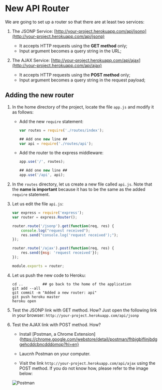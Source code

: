 # New API Router

We are going to set up a router so that there are at least two services:

1. The JSONP Service: [http://your-project.herokuapp.com/api/jsonp](http://your-project.herokuapp.com/api/jsonp)

	- It accepts HTTP requests using the **GET method** only;
	- Input argument becomes a query string in the URL;

2. The AJAX Service: [http://your-project.herokuapp.com/api/ajax](http://your-project.herokuapp.com/api/ajax)

	- It accepts HTTP requests using the **POST method** only;
	- Input argument becomes a query string in the request payload;


## Adding the new router

1. In the home directory of the project, locate the file `app.js` and modify it as follows:

	- Add the new `require` statement:

		```javascript
		var routes = require('./routes/index');

		## Add one new line ##
		var api = require('./routes/api');
		```

	- Add the router to the express middleware:

		```javascript
		app.use('/', routes);

		## Add one new line ##
		app.use('/api', api);
		```

2. In the `routes` directory, let us create a new file called `api.js`. Note that the __name is important__ because it has to be the same as the added `require` statement.

3. Let us edit the file `api.js`:

	```javascript
	var express = require('express');
	var router = express.Router();

	router.route('/jsonp').get(function(req, res) {
		console.log("request received");
		res.send("console.log('request received');");
	});

	router.route('/ajax').post(function(req, res) {
		res.send({msg: 'request received'});
	});

	module.exports = router;
	```

4. Let us push the new code to Heroku:

	```
	cd ..         ## go back to the home of the application
	git add --all 
	git commit -m "Added a new router: api"
	git push heroku master
	heroku open
	```

5. Test the JSONP link with GET method. How?  Just open the following link in your browser: `http://your-project.herokuapp.com/api/jsonp`

6. Test the AJAX link with POST method. How?

	- Install [Postman, a Chrome Extension]{https://chrome.google.com/webstore/detail/postman/fhbjgbiflinjbdggehcddcbncdddomop?hl=en}

	- Laucnh Postman on your computer.

	- Visit the link `http://your-project.herokuapp.com/api/ajax` using the POST method. If you do not know how, please refer to the image below:

	![Postman](images/postman.png)
